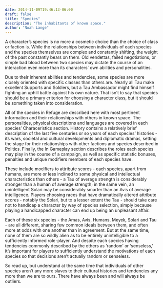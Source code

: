 ```yaml
---
date: 2014-11-09T19:46:13-06:00
draft: false
title: "Species"
description: "The inhabitants of known space."
author: "Noah Lange"
---
```

A character’s species is no more a cosmetic choice than the choice of class or faction is. While the relationships between individuals of each species and the species themselves are complex and constantly shifting, the weight of the past constantly bears on them. Old vendettas, failed negotiations, or simple bad blood between two species may dictate the course of an interaction even more than its characters’ own abilities and personalities.

Due to their inherent abilities and tendencies, some species are more closely oriented with specific classes than others are. Nearly all Tau make excellent Supports and Soldiers, but a Tau Ambassador might find himself fighting an uphill battle against his own nature. That isn’t to say that species should be a primary criterion for choosing a character class, but it should be something taken into consideration.

All of the species in Refuge are described here with most pertinent information and their relationships with others in known space. The personalities, physical descriptions and languages are covered in each species’ Characeristics section. History contains a relatively brief description of the last five centuries or so years of each species’ histories - its wars, societal and cultural developments and diplomatic dramas, setting the stage for their relationships with other factions and species described in Politics. Finally, the In Gameplay section describes the roles each species may play in the course of a campaign, as well as specific statistic bonuses, penalties and unique modifiers members of each species have.

These include modifiers to attribute scores - each species, apart from humans, are more or less inclined to some physical and intellectual characteristics than others - a Tau of average strength is considerably stronger than a human of average strength; in the same vein, an unintelligent Solari may be considerably smarter than an Avis of average intelligence. Players choosing races that have dramatically altered attribute scores - notably the Solari, but to a lesser extent the Tau - should take care not to handicap a character by way of species selection, simply because playing a handicapped character can end up being an unpleasant affair.

Each of these six species - the Amas, Avis, Humans, Meyek, Solari and Tau - are all different, sharing few common ideals between them, and often more at odds with one another than in agreement. But at the same time, none of them are so wildly alien as to be entirely unintelligible to a sufficiently informed role-player. And despite each species having tendencies commonly described by the others as ‘random’ or ‘senseless,’ it’s important for players to sufficiently understand the motivations of each species so that decisions aren’t actually random or senseless.

So read up, but understand at the same time that individuals of other species aren’t any more slaves to their cultural histories and tendencies any more than we are to ours. There have always been and will always be outliers.
